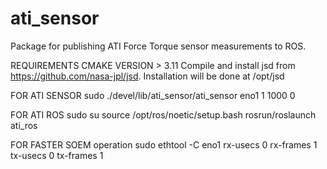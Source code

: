 # ati_sensor
Package for publishing ATI Force Torque sensor measurements to ROS.

REQUIREMENTS
CMAKE VERSION > 3.11
Compile and install jsd from https://github.com/nasa-jpl/jsd. Installation will be done at /opt/jsd

FOR ATI SENSOR
sudo ./devel/lib/ati_sensor/ati_sensor eno1 1 1000 0

FOR ATI ROS
sudo su
source /opt/ros/noetic/setup.bash
rosrun/roslaunch ati_ros

FOR FASTER SOEM operation
sudo ethtool -C eno1 rx-usecs 0 rx-frames 1 tx-usecs 0 tx-frames 1


